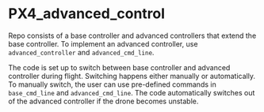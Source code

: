 # PX4_advanced_control

Repo consists of a base controller and advanced controllers that extend the base controller. To implement an advanced controller, use `advanced_controller` and `advanced_cmd_line`. 


The code is set up to switch between base controller and advanced controller during flight. Switching happens either manually or automatically. To manually switch, the user can use pre-defined commands in `base_cmd_line` and `advanced_cmd_line`. The code automatically switches out of the advanced controller if the drone becomes unstable.

